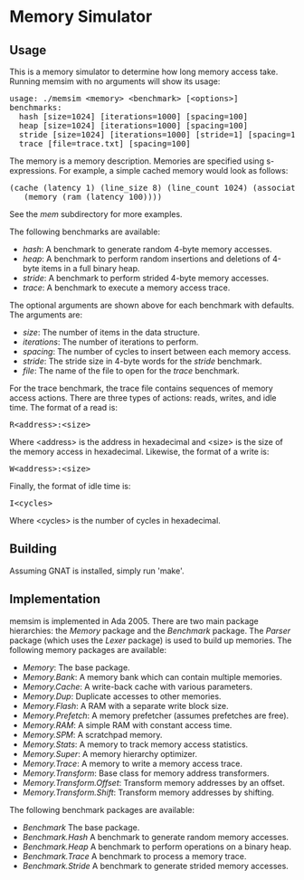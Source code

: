 
Memory Simulator
==============================================================================

Usage
------------------------------------------------------------------------------

This is a memory simulator to determine how long memory access take.
Running memsim with no arguments will show its usage:

<pre>
usage: ./memsim &lt;memory&gt; &lt;benchmark&gt; [&lt;options&gt;]
benchmarks:
  hash [size=1024] [iterations=1000] [spacing=100]
  heap [size=1024] [iterations=1000] [spacing=100]
  stride [size=1024] [iterations=1000] [stride=1] [spacing=100]
  trace [file=trace.txt] [spacing=100]
</pre>

The memory is a memory description.  Memories are specified using
s-expressions.  For example, a simple cached memory would look as follows:

<pre>
(cache (latency 1) (line_size 8) (line_count 1024) (associativity 4)
   (memory (ram (latency 100))))
</pre>

See the *mem* subdirectory for more examples.

The following benchmarks are available:

 - *hash*: A benchmark to generate random 4-byte memory accesses.
 - *heap*: A benchmark to perform random insertions and deletions of
   4-byte items in a full binary heap.
 - *stride*: A benchmark to perform strided 4-byte memory accesses.
 - *trace*: A benchmark to execute a memory access trace.

The optional arguments are shown above for each benchmark with defaults.
The arguments are:

 - *size*: The number of items in the data structure.
 - *iterations*: The number of iterations to perform.
 - *spacing*: The number of cycles to insert between each memory access.
 - *stride*: The stride size in 4-byte words for the *stride* benchmark.
 - *file*: The name of the file to open for the *trace* benchmark.

For the trace benchmark, the trace file contains sequences of memory
access actions.  There are three types of actions: reads, writes, and
idle time.  The format of a read is:

<pre>R&lt;address&gt;:&lt;size&gt;</pre>

Where &lt;address&gt; is the address in hexadecimal and &lt;size&gt;
is the size of the memory access in hexadecimal.
Likewise, the format of a write is:

<pre>W&lt;address&gt;:&lt;size&gt;</pre>

Finally, the format of idle time is:

<pre>I&lt;cycles&gt;</pre>

Where &lt;cycles&gt; is the number of cycles in hexadecimal.

Building
------------------------------------------------------------------------------
Assuming GNAT is installed, simply run 'make'.

Implementation
------------------------------------------------------------------------------

memsim is implemented in Ada 2005.  There are two main package hierarchies:
the *Memory* package and the *Benchmark* package.  The *Parser* package
(which uses the *Lexer* package) is used to build up memories.  The
following memory packages are available:

 - *Memory*: The base package.
 - *Memory.Bank*: A memory bank which can contain multiple memories.
 - *Memory.Cache*: A write-back cache with various parameters.
 - *Memory.Dup*: Duplicate accesses to other memories.
 - *Memory.Flash*: A RAM with a separate write block size.
 - *Memory.Prefetch*: A memory prefetcher (assumes prefetches are free).
 - *Memory.RAM*: A simple RAM with constant access time.
 - *Memory.SPM*: A scratchpad memory.
 - *Memory.Stats*: A memory to track memory access statistics.
 - *Memory.Super*: A memory hierarchy optimizer.
 - *Memory.Trace*: A memory to write a memory access trace.
 - *Memory.Transform*: Base class for memory address transformers.
 - *Memory.Transform.Offset*: Transform memory addresses by an offset.
 - *Memory.Transform.Shift*: Transform memory addresses by shifting.

The following benchmark packages are available:

 - *Benchmark* The base package.
 - *Benchmark.Hash* A benchmark to generate random memory accesses.
 - *Benchmark.Heap* A benchmark to perform operations on a binary heap.
 - *Benchmark.Trace* A benchmark to process a memory trace.
 - *Benchmark.Stride* A benchmark to generate strided memory accesses.

